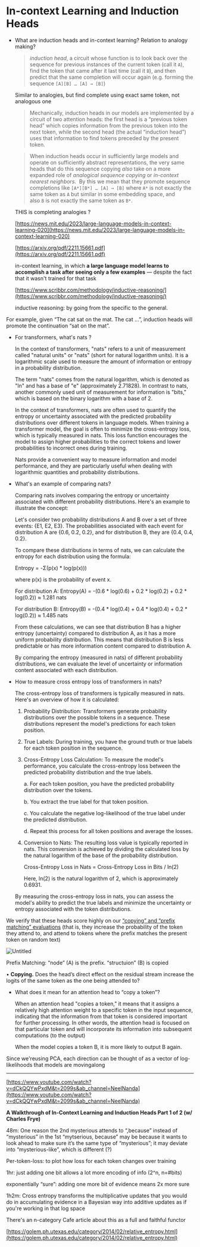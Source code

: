 # In-context Learning and Induction Heads

- What are induction heads and in-context learning? Relation to analogy making?
    
    > *induction head*, a circuit whose function is to look back over the sequence for previous instances of the current token (call it `A`), find the token that came after it last time (call it `B`), and then predict that the same completion will occur again (e.g. forming the sequence `[A][B] … [A] → [B]`)
    > 
    
    Similar to analogies, but find complete using exact same token, not analogous one
    
    > Mechanically, induction heads in our models are implemented by a circuit of two attention heads: the first head is a “previous token head” which copies information from the previous token into the next token, while the second head (the actual “induction head”) uses that information to find tokens preceded by the present token.
    > 
    
    > When induction heads occur in sufficiently large models and operate on sufficiently abstract representations, the very same heads that do this sequence copying *also* take on a more expanded role of *analogical sequence copying* or *in-context nearest neighbors.* 
    By this we mean that they promote sequence completions like `[A*][B*] … [A] → [B]` where `A*` is not exactly the same token as `A` but similar in some embedding space, and also `B` is not exactly the same token as `B*`.
    > 
    
    THIS is completing analogies ?
    
    [https://news.mit.edu/2023/large-language-models-in-context-learning-020](https://news.mit.edu/2023/large-language-models-in-context-learning-020)
    
    [https://arxiv.org/pdf/2211.15661.pdf](https://arxiv.org/pdf/2211.15661.pdf)
    
    in-context learning, in which **a large language model learns to accomplish a task after seeing only a few examples** — despite the fact that it wasn't trained for that task
    
    [https://www.scribbr.com/methodology/inductive-reasoning/](https://www.scribbr.com/methodology/inductive-reasoning/)
    
    inductive reasoning: by going from the specific to the general.
    

For example, given “The cat sat on the mat. The cat …”, induction heads will promote the continuation “sat on the mat”.

- For transformers, what's nats ?
    
    In the context of transformers, "nats" refers to a unit of measurement called "natural units" or "nats" (short for natural logarithm units). It is a logarithmic scale used to measure the amount of information or entropy in a probability distribution.
    
    The term "nats" comes from the natural logarithm, which is denoted as "ln" and has a base of "e" (approximately 2.71828). In contrast to nats, another commonly used unit of measurement for information is "bits," which is based on the binary logarithm with a base of 2.
    
    In the context of transformers, nats are often used to quantify the entropy or uncertainty associated with the predicted probability distributions over different tokens in language models. When training a transformer model, the goal is often to minimize the cross-entropy loss, which is typically measured in nats. This loss function encourages the model to assign higher probabilities to the correct tokens and lower probabilities to incorrect ones during training.
    
    Nats provide a convenient way to measure information and model performance, and they are particularly useful when dealing with logarithmic quantities and probability distributions.
    
- What's an example of comparing nats?
    
    Comparing nats involves comparing the entropy or uncertainty associated with different probability distributions. Here's an example to illustrate the concept:
    
    Let's consider two probability distributions A and B over a set of three events: {E1, E2, E3}. The probabilities associated with each event for distribution A are {0.6, 0.2, 0.2}, and for distribution B, they are {0.4, 0.4, 0.2}.
    
    To compare these distributions in terms of nats, we can calculate the entropy for each distribution using the formula:
    
    Entropy = -Σ(p(x) * log(p(x)))
    
    where p(x) is the probability of event x.
    
    For distribution A:
    Entropy(A) = -(0.6 * log(0.6) + 0.2 * log(0.2) + 0.2 * log(0.2))
    ≈ 1.281 nats
    
    For distribution B:
    Entropy(B) = -(0.4 * log(0.4) + 0.4 * log(0.4) + 0.2 * log(0.2))
    ≈ 1.485 nats
    
    From these calculations, we can see that distribution B has a higher entropy (uncertainty) compared to distribution A, as it has a more uniform probability distribution. This means that distribution B is less predictable or has more information content compared to distribution A.
    
    By comparing the entropy (measured in nats) of different probability distributions, we can evaluate the level of uncertainty or information content associated with each distribution.
    
- How to measure cross entropy loss of transformers in nats?
    
    The cross-entropy loss of transformers is typically measured in nats. Here's an overview of how it is calculated:
    
    1. Probability Distribution: Transformers generate probability distributions over the possible tokens in a sequence. These distributions represent the model's predictions for each token position.
    2. True Labels: During training, you have the ground truth or true labels for each token position in the sequence.
    3. Cross-Entropy Loss Calculation: To measure the model's performance, you calculate the cross-entropy loss between the predicted probability distribution and the true labels.
        
        a. For each token position, you have the predicted probability distribution over the tokens.
        
        b. You extract the true label for that token position.
        
        c. You calculate the negative log-likelihood of the true label under the predicted distribution.
        
        d. Repeat this process for all token positions and average the losses.
        
    4. Conversion to Nats: The resulting loss value is typically reported in nats. This conversion is achieved by dividing the calculated loss by the natural logarithm of the base of the probability distribution.
        
        Cross-Entropy Loss in Nats = Cross-Entropy Loss in Bits / ln(2)
        
        Here, ln(2) is the natural logarithm of 2, which is approximately 0.6931.
        
    
    By measuring the cross-entropy loss in nats, you can assess the model's ability to predict the true labels and minimize the uncertainty or entropy associated with the token distributions.
    

We verify that these heads score highly on our [“copying” and “prefix matching” evaluations](https://transformer-circuits.pub/2022/in-context-learning-and-induction-heads/index.html#head-activation-evaluators) (that is, they increase the probability of the token they attend to, and attend to tokens where the prefix matches the present token on random text)

![Untitled](In-context%20Learning%20and%20Induction%20Heads%20f6c26430e69948fd9168457739f3e173/Untitled.png)

Prefix Matching: “node” (A) is the prefix. “structuion” (B) is copied

• **Copying.** Does the head’s direct effect on the residual stream increase the logits of the same token as the one being attended to?

- What does it mean for an attention head to “copy a token”?
    
    When an attention head "copies a token," it means that it assigns a relatively high attention weight to a specific token in the input sequence, indicating that the information from that token is considered important for further processing. In other words, the attention head is focused on that particular token and will incorporate its information into subsequent computations (to the output)
    
    When the model copies a token B, it is more likely to output B again.
    

Since we'reusing PCA, each direction can be thought of as a vector of log-likelihoods that models are movingalong

---

[https://www.youtube.com/watch?v=dCkQQYwPxdM&t=2099s&ab_channel=NeelNanda](https://www.youtube.com/watch?v=dCkQQYwPxdM&t=2099s&ab_channel=NeelNanda)

****A Walkthrough of In-Context Learning and Induction Heads Part 1 of 2 (w/ Charles Frye)****

48m: One reason the 2nd mysterious attends to “,because” instead of “mysterious” in the 1st “mytserious, because” may be because it wants to look ahead to make sure it’s the same type of “mysterious”; it may deviate into “mysterious-like”, which is different (?)

Per-token-loss: to plot how loss for each token changes over training

1hr: just adding one bit allows a lot more encoding of info (2^n, n=#bits)

exponentially “sure”: adding one more bit of evidence means 2x more sure

1h2m:  Cross entropy transforms the multiplicative updates that you would do in accumulating evidence in a Bayesian way into additive updates as if you're working in that log space

There's an n-category Cafe article about this as a full and faithful functor 

[https://golem.ph.utexas.edu/category/2014/02/relative_entropy.html](https://golem.ph.utexas.edu/category/2014/02/relative_entropy.html)